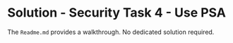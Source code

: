 # Solution - Security Task 4 - Use PSA

The `Readme.md` provides a walkthrough. No dedicated solution required.

